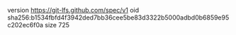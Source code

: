 version https://git-lfs.github.com/spec/v1
oid sha256:b1534fbfd4f3942ded7bb36cee5be83d3322b5000adbd0b6859e95c202ec6f0a
size 725
